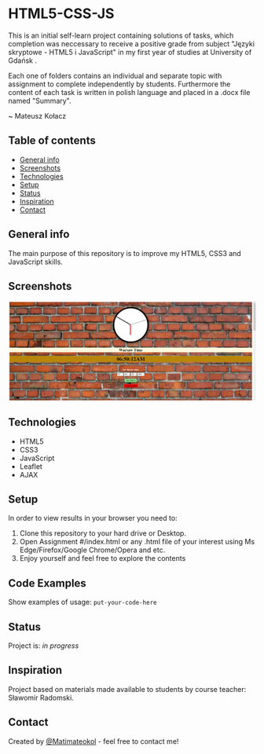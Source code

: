 # HTML5-CSS-JS
This is an initial self-learn project containing solutions of tasks, which completion was neccessary to receive a positive grade from subject "Języki skryptowe - HTML5 i JavaScript" in my first year of studies at University of Gdańsk .

Each one of folders contains an individual and separate topic with assignment to complete independently by students.
Furthermore the content of each task is written in polish language and placed in a .docx file named "Summary". 

~ Mateusz Kołacz

## Table of contents
* [General info](#general-info)
* [Screenshots](#screenshots)
* [Technologies](#technologies)
* [Setup](#setup)
* [Status](#status)
* [Inspiration](#inspiration)
* [Contact](#contact)

## General info
The main purpose of this repository is to improve my HTML5, CSS3 and JavaScript skills.

## Screenshots
![Example screenshot](./ExampleOfJSClock.png)

## Technologies
* HTML5
* CSS3
* JavaScript
* Leaflet
* AJAX

## Setup
In order to view results in your browser you need to:
1. Clone this repository to your hard drive or Desktop.
2. Open Assignment #/index.html or any .html file of your interest using Ms Edge/Firefox/Google Chrome/Opera and etc.
3. Enjoy yourself and feel free to explore the contents 

## Code Examples
Show examples of usage:
`put-your-code-here`

## Status
Project is: _in progress_

## Inspiration
Project based on materials made available to students by course teacher: Sławomir Radomski.

## Contact
Created by [@Matimateokol](https://github.com/Matimateokol) - feel free to contact me!
